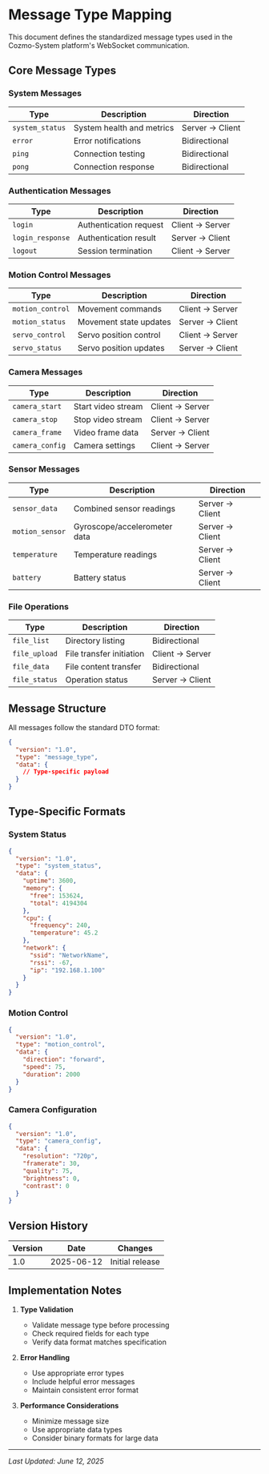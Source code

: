 # Message Type Mapping

This document defines the standardized message types used in the Cozmo-System platform's WebSocket communication.

## Core Message Types

### System Messages

| Type | Description | Direction |
|------|-------------|-----------|
| `system_status` | System health and metrics | Server → Client |
| `error` | Error notifications | Bidirectional |
| `ping` | Connection testing | Bidirectional |
| `pong` | Connection response | Bidirectional |

### Authentication Messages

| Type | Description | Direction |
|------|-------------|-----------|
| `login` | Authentication request | Client → Server |
| `login_response` | Authentication result | Server → Client |
| `logout` | Session termination | Client → Server |

### Motion Control Messages

| Type | Description | Direction |
|------|-------------|-----------|
| `motion_control` | Movement commands | Client → Server |
| `motion_status` | Movement state updates | Server → Client |
| `servo_control` | Servo position control | Client → Server |
| `servo_status` | Servo position updates | Server → Client |

### Camera Messages

| Type | Description | Direction |
|------|-------------|-----------|
| `camera_start` | Start video stream | Client → Server |
| `camera_stop` | Stop video stream | Client → Server |
| `camera_frame` | Video frame data | Server → Client |
| `camera_config` | Camera settings | Client → Server |

### Sensor Messages

| Type | Description | Direction |
|------|-------------|-----------|
| `sensor_data` | Combined sensor readings | Server → Client |
| `motion_sensor` | Gyroscope/accelerometer data | Server → Client |
| `temperature` | Temperature readings | Server → Client |
| `battery` | Battery status | Server → Client |

### File Operations

| Type | Description | Direction |
|------|-------------|-----------|
| `file_list` | Directory listing | Bidirectional |
| `file_upload` | File transfer initiation | Client → Server |
| `file_data` | File content transfer | Bidirectional |
| `file_status` | Operation status | Server → Client |

## Message Structure

All messages follow the standard DTO format:

```json
{
  "version": "1.0",
  "type": "message_type",
  "data": {
    // Type-specific payload
  }
}
```

## Type-Specific Formats

### System Status

```json
{
  "version": "1.0",
  "type": "system_status",
  "data": {
    "uptime": 3600,
    "memory": {
      "free": 153624,
      "total": 4194304
    },
    "cpu": {
      "frequency": 240,
      "temperature": 45.2
    },
    "network": {
      "ssid": "NetworkName",
      "rssi": -67,
      "ip": "192.168.1.100"
    }
  }
}
```

### Motion Control

```json
{
  "version": "1.0",
  "type": "motion_control",
  "data": {
    "direction": "forward",
    "speed": 75,
    "duration": 2000
  }
}
```

### Camera Configuration

```json
{
  "version": "1.0",
  "type": "camera_config",
  "data": {
    "resolution": "720p",
    "framerate": 30,
    "quality": 75,
    "brightness": 0,
    "contrast": 0
  }
}
```

## Version History

| Version | Date | Changes |
|---------|------|---------|
| 1.0 | 2025-06-12 | Initial release |

## Implementation Notes

1. **Type Validation**
   - Validate message type before processing
   - Check required fields for each type
   - Verify data format matches specification

2. **Error Handling**
   - Use appropriate error types
   - Include helpful error messages
   - Maintain consistent error format

3. **Performance Considerations**
   - Minimize message size
   - Use appropriate data types
   - Consider binary formats for large data

---

_Last Updated: June 12, 2025_
